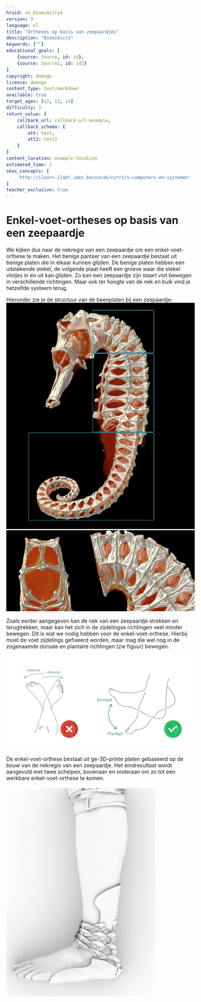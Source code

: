 ```yaml
---
hruid: un_biomimicry4
version: 3
language: nl
title: "Ortheses op basis van zeepaardjes"
description: "Biomimicry"
keywords: [""]
educational_goals: [
    {source: Source, id: id}, 
    {source: Source2, id: id2}
]
copyright: dwengo
licence: dwengo
content_type: text/markdown
available: true
target_ages: [12, 13, 14]
difficulty: 3
return_value: {
    callback_url: callback-url-example,
    callback_schema: {
        att: test,
        att2: test2
    }
}
content_location: example-location
estimated_time: 1
skos_concepts: [
    'http://ilearn.ilabt.imec.be/vocab/curr1/s-computers-en-systemen'
]
teacher_exclusive: true
---
```


# Enkel-voet-ortheses op basis van een zeepaardje

We kijken dus naar de nekregio van een zeepaardje om een enkel-voet-orthese te maken. Het benige pantser van een zeepaardje bestaat uit benige platen die in elkaar kunnen glijden. De benige platen hebben een uitstekende stekel, de volgende plaat heeft een groeve waar die stekel vlotjes in en uit kan glijden. Zo kan een zeepaardje zijn staart vlot bewegen in verschillende richtingen. Maar ook ter hoogte van de nek en buik vind je hetzelfde systeem terug.

Hieronder zie je de structuur van de beenplaten bij een zeepaardje:
![](embed/zeepaardjeanatomie.png "afbeelding") ![](embed/zeepaardjenek.png "afbeelding")

Zoals eerder aangegeven kan de nek van een zeepaardje strekken en terugtrekken, maar kan het zich in de zijdelingse richtingen veel minder bewegen. Dit is wat we nodig hebben voor de enkel-voet-orthese. Hierbij moet de voet zijdelings gefixeerd worden, maar mag die wel nog in de zogenaamde dorsale en plantaire richtingen (zie figuur) bewegen. 

![](embed/bewegingsrichtingen.jpg "afbeelding")


De enkel-voet-orthese bestaat uit ge-3D-printe platen gebaseerd op de bouw van de nekregio van een zeepaardje. Het eindresultaat wordt aangevuld met twee schelpen, bovenaan en onderaan om zo tot een werkbare enkel-voet-orthese te komen. 

![](embed/zeepaardje.png "afbeelding")
